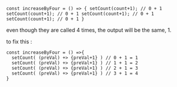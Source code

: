 
``
const increaseByFour = () => {
  setCount(count+1); // 0 + 1
  setCount(count+1); // 0 + 1
  setCount(count+1); // 0 + 1
  setCount(count+1); // 0 + 1
}
``

even though they are called 4 times, the output will be the same, 1.

to fix this : 

```
const increaseByFour = () =>{
  setCount( (preVal) +> {preVal+1} ) // 0 + 1 = 1
  setCount( (preVal) +> {preVal+1} ) // 1 + 1 = 2
  setCount( (preVal) +> {preVal+1} ) // 2 + 1 = 3
  setCount( (preVal) +> {preVal+1} ) // 3 + 1 = 4
}
```
